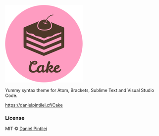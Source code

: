  <img src="https://github.com/DanielPintilei/Cake/blob/master/build/img/logo.png" alt="cake logo" height="250" />

Yummy syntax theme for Atom, Brackets, Sublime Text and Visual Studio Code.

https://danielpintilei.cf/Cake

### License

MIT © [Daniel Pintilei][website]

[website]: http://danielpintilei.cf

